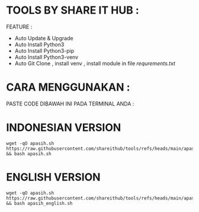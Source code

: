 # TOOLS BY SHARE IT HUB :

FEATURE :

- Auto Update & Upgrade
- Auto Install Python3
- Auto Install Python3-pip
- Auto Install Python3-venv
- Auto Git Clone , install venv , install module in file _requrements.txt_


# CARA MENGGUNAKAN :

PASTE CODE DIBAWAH INI PADA TERMINAL ANDA :

# INDONESIAN VERSION

```
wget -qO apasih.sh https://raw.githubusercontent.com/shareithub/tools/refs/heads/main/apasih.sh && bash apasih.sh
```
  

# ENGLISH VERSION

```
wget -qO apasih.sh https://raw.githubusercontent.com/shareithub/tools/refs/heads/main/apasih_english.sh && bash apasih_english.sh
